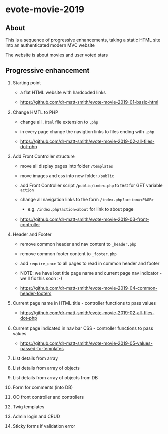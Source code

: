 # evote-movie-2019

## About
This is a sequence of progressive enhancements, taking a static HTML site into an authenticated modern MVC website

The website is about movies and user voted stars

## Progressive enhancement 

1. Starting point
    - a flat HTML website with hardcoded links
    
    - https://github.com/dr-matt-smith/evote-movie-2019-01-basic-html


2. Change HMTL to PHP
      - change all `.html` file extension to `.php` 
      - in every page change the navigtion links to files ending with `.php`
      
      - https://github.com/dr-matt-smith/evote-movie-2019-02-all-files-dot-php

3. Add Front Controller structure
      - move all display pages into folder `/templates`
      - move images and css into new folder `/public`
      - add Front Controller script `/public/index.php` to test for GET variable `action`
      - change all navigation links to the form `/index.php?action=<PAGE>`
         - e.g. `/index.php?action=about` for link to about page
         
      - https://github.com/dr-matt-smith/evote-movie-2019-03-front-controller

         
4. Header and Footer
      - remove common header and nav content to `_header.php`
      
      - remove common footer content to `_footer.php`
      
      - add `require_once` to all pages to read in common header and footer
      
      - NOTE: we have lost title page name and current page nav indicator - we'll fix this soon :-)
      
      - https://github.com/dr-matt-smith/evote-movie-2019-04-common-header-footers


5. Current page name in HTML title
        - controller functions to pass values

      - https://github.com/dr-matt-smith/evote-movie-2019-02-all-files-dot-php

6. Current page indicated in nav bar CSS
        - controller functions to pass values

      - https://github.com/dr-matt-smith/evote-movie-2019-05-values-passed-to-templates

1. List details from array

1. List details from array of objects

1. List details from array of objects from DB

1. Form for comments (into DB)

1. OO front controller and controllers

1. Twig templates

1. Admin login and CRUD

1. Sticky forms if validation error




